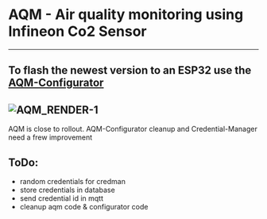 # AQM - Air quality monitoring using Infineon Co2 Sensor
---
## To flash the newest version to an ESP32 use the [AQM-Configurator](https://github.com/felixslama/aqmConfigurator)
![AQM_RENDER-1](https://user-images.githubusercontent.com/79058712/164549463-736d4116-9172-4fa5-9f65-feb0010de857.jpeg)
---
AQM is close to rollout. AQM-Configurator cleanup and Credential-Manager need a frew improvement  
## ToDo:
- random credentials for credman
- store credentials in database
- send credential id in mqtt
- cleanup aqm code & configurator code
